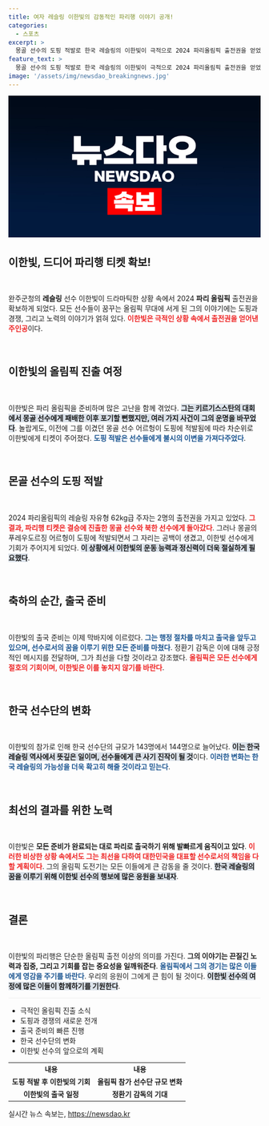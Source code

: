 ```yaml
---
title: 여자 레슬링 이한빛의 감동적인 파리행 이야기 공개!
categories:
  - 스포츠
excerpt: >
  몽골 선수의 도핑 적발로 한국 레슬링의 이한빛이 극적으로 2024 파리올림픽 출전권을 얻었다. 지난 패배의 아픔을 딛고 생애 첫 올림픽 무대에 서게 된 그의 여정이 주목받고 있다.
feature_text: >
  몽골 선수의 도핑 적발로 한국 레슬링의 이한빛이 극적으로 2024 파리올림픽 출전권을 얻었다. 지난 패배의 아픔을 딛고 생애 첫 올림픽 무대에 서게 된 그의 여정이 주목받고 있다.
image: '/assets/img/newsdao_breakingnews.jpg'
---
```


<p><img src="/assets/img/newsdao_breakingnews.jpg" alt="implanttips 속보" /></p>

<h2 data-ke-size="size26">이한빛, 드디어 파리행 티켓 확보!</h2>

<p data-ke-size="size16">&nbsp;</p>

<p data-ke-size="size16">완주군청의 <b>레슬링</b> 선수 이한빛이 드라마틱한 상황 속에서 2024 <b>파리 올림픽</b> 출전권을 확보하게 되었다. 모든 선수들이 꿈꾸는 올림픽 무대에 서게 된 그의 이야기에는 도핑과 경쟁, 그리고 노력의 이야기가 얽혀 있다. <b><span style="color: #ee2323;">이한빛은 극적인 상황 속에서 출전권을 얻어낸 주인공</span></b>이다. </p>

<p data-ke-size="size16">&nbsp;</p>

<h2 data-ke-size="size26">이한빛의 올림픽 진출 여정</h2>

<p data-ke-size="size16">&nbsp;</p>

<p data-ke-size="size16">이한빛은 파리 올림픽을 준비하며 많은 고난을 함께 겪었다. <b><span style="background-color: #21538527;">그는 키르기스스탄의 대회에서 몽골 선수에게 패배한 이후 포기할 뻔했지만, 여러 가지 사건이 그의 운명을 바꾸었다</span></b>. 놀랍게도, 이전에 그를 이겼던 몽골 선수 어르헝이 도핑에 적발됨에 따라 차순위로 이한빛에게 티켓이 주어졌다. <b><span style="color: #1a5490;">도핑 적발은 선수들에게 불시의 이변을 가져다주었다</span></b>. </p>

<p data-ke-size="size16">&nbsp;</p>

<h2 data-ke-size="size26">몬골 선수의 도핑 적발</h2>

<p data-ke-size="size16">&nbsp;</p>

<p data-ke-size="size16">2024 파리올림픽의 레슬링 자유형 62kg급 주자는 2명의 출전권을 가지고 있었다. <b><span style="color: #ee2323;">그 결과, 파리행 티켓은 결승에 진출한 몽골 선수와 북한 선수에게 돌아갔다</span></b>. 그러나 몽골의 푸레우도르징 어르헝이 도핑에 적발되면서 그 자리는 공백이 생겼고, 이한빛 선수에게 기회가 주어지게 되었다. <b><span style="background-color: #21538527;">이 상황에서 이한빛의 운동 능력과 정신력이 더욱 절실하게 필요했다</span></b>. </p>

<p data-ke-size="size16">&nbsp;</p>

<h2 data-ke-size="size26">축하의 순간, 출국 준비</h2>

<p data-ke-size="size16">&nbsp;</p>

<p data-ke-size="size16">이한빛의 출국 준비는 이제 막바지에 이르렀다. <b><span style="color: #1a5490;">그는 행정 절차를 마치고 출국을 앞두고 있으며, 선수로서의 꿈을 이루기 위한 모든 준비를 마쳤다</span></b>. 정환기 감독은 이에 대해 긍정적인 메시지를 전달하며, 그가 최선을 다할 것이라고 강조했다. <b><span style="color: #ee2323;">올림픽은 모든 선수에게 절호의 기회이며, 이한빛은 이를 놓치지 않기를 바란다</span></b>.</p>

<p data-ke-size="size16">&nbsp;</p>

<h2 data-ke-size="size26">한국 선수단의 변화</h2>

<p data-ke-size="size16">&nbsp;</p>

<p data-ke-size="size16">이한빛의 참가로 인해 한국 선수단의 규모가 143명에서 144명으로 늘어났다. <b><span style="background-color: #21538527;">이는 한국 레슬링 역사에서 뜻깊은 일이며, 선수들에게 큰 사기 진작이 될 것</span></b>이다. <b><span style="color: #1a5490;">이러한 변화는 한국 레슬링의 가능성을 더욱 확고히 해줄 것이라고 믿는다</span></b>.</p>

<p data-ke-size="size16">&nbsp;</p>

<h2 data-ke-size="size26">최선의 결과를 위한 노력</h2>

<p data-ke-size="size16">&nbsp;</p>

<p data-ke-size="size16">이한빛은 <b>모든 준비가 완료되는 대로 파리로 출국하기 위해 발빠르게 움직이고 있다</b>. <b><span style="color: #ee2323;">이러한 비상한 상황 속에서도 그는 최선을 다하여 대한민국을 대표할 선수로서의 책임을 다할 계획이다</span></b>. 그의 올림픽 도전기는 모든 이들에게 큰 감동을 줄 것이다. <b><span style="background-color: #21538527;">한국 레슬링의 꿈을 이루기 위해 이한빛 선수의 행보에 많은 응원을 보내자</span></b>.</p>

<p data-ke-size="size16">&nbsp;</p>

<h2 data-ke-size="size26">결론</h2>

<p data-ke-size="size16">&nbsp;</p>

<p data-ke-size="size16">이한빛의 파리행은 단순한 올림픽 출전 이상의 의미를 가진다. <b>그의 이야기는 끈질긴 노력과 집중, 그리고 기회를 잡는 중요성을 일깨워준다</b>. <b><span style="color: #1a5490;">올림픽에서 그의 경기는 많은 이들에게 영감을 주기를 바란다</span></b>. 우리의 응원이 그에게 큰 힘이 될 것이다. <b><span style="background-color: #21538527;">이한빛 선수의 여정에 많은 이들이 함께하기를 기원한다</span></b>.</p>

<hr style="height: 1px; border: 0; color: #eee; background-color: #eee;"/>

<ul>
    <li>극적인 올림픽 진출 소식</li>
    <li>도핑과 경쟁의 새로운 전개</li>
    <li>출국 준비의 빠른 진행</li>
    <li>한국 선수단의 변화</li>
    <li>이한빛 선수의 앞으로의 계획</li>
</ul>

<table style="width: 100%;">
    <tr>
        <td style="text-align: center; height: 17px;"><b>내용</b></td>
        <td style="text-align: center; height: 17px;"><b>내용</b></td>
    </tr>
    <tr>
        <td style="text-align: center; height: 17px;"><b>도핑 적발 후 이한빛의 기회</b></td>
        <td style="text-align: center; height: 17px;"><b>올림픽 참가 선수단 규모 변화</b></td>
    </tr>
    <tr>
        <td style="text-align: center; height: 17px;"><b>이한빛의 출국 일정</b></td>
        <td style="text-align: center; height: 17px;"><b>정환기 감독의 기대</b></td>
    </tr>
</table>
실시간 뉴스 속보는, <a href="https://newsdao.kr" rel="dofollow">https://newsdao.kr</a>


